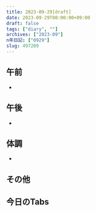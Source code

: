 ```yaml
---
title: 2023-09-29[draft]
date: 2023-09-29T00:00:00+09:00
draft: false
tags: ["diary", ""]
archives: ["2023-09"]
n年日記: ["0929"]
slug: 497209
---
```

## 午前
- 
## 午後
- 
## 体調
- 
## その他
## 今日のTabs